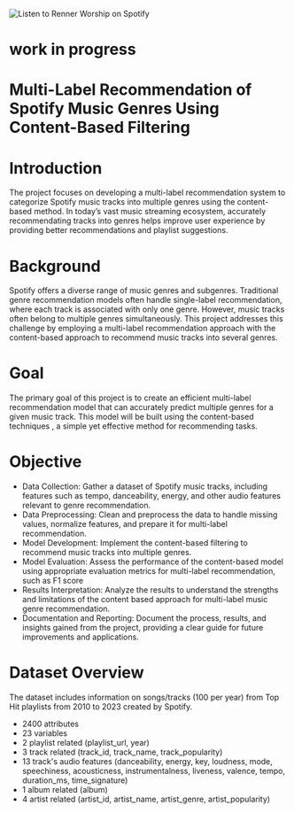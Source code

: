 ![Listen to Renner Worship on Spotify](https://github.com/user-attachments/assets/314cc537-4dc3-458d-9c3e-45bd6a8f31ee)

# work in progress

# Multi-Label Recommendation of Spotify Music Genres Using Content-Based Filtering

# Introduction
The project focuses on developing a multi-label recommendation system to categorize Spotify music tracks into multiple genres using the content-based method. In today’s vast music streaming ecosystem, accurately recommendating tracks into genres helps improve user experience by providing better recommendations and playlist suggestions.

# Background
Spotify offers a diverse range of music genres and subgenres. Traditional genre recommendation models often handle single-label recommendation, where each track is associated with only one genre. However, music tracks often belong to multiple genres simultaneously. This project addresses this challenge by employing a multi-label recommendation approach with the content-based approach  to recommend music tracks into several genres.

# Goal
The primary goal of this project is to create an efficient multi-label recommendation model that can accurately predict multiple genres for a given music track. This model will be built using the content-based techniques , a simple yet effective method for recommending tasks.

# Objective
- Data Collection: Gather a dataset of Spotify music tracks, including features such as tempo, danceability, energy, and other audio features relevant to genre recommendation.
- Data Preprocessing: Clean and preprocess the data to handle missing values, normalize features, and prepare it for multi-label recommendation.
- Model Development: Implement the content-based filtering to recommend music tracks into multiple genres.
- Model Evaluation: Assess the performance of the content-based model using appropriate evaluation metrics for multi-label recommendation, such as F1 score
- Results Interpretation: Analyze the results to understand the strengths and limitations of the content based approach for multi-label music genre recommendation.
- Documentation and Reporting: Document the process, results, and insights gained from the project, providing a clear guide for future improvements and applications.

# Dataset Overview

The dataset includes information on songs/tracks (100 per year) from Top Hit playlists from 2010 to 2023 created by Spotify.

- 2400 attributes
- 23 variables
- 2 playlist related (playlist_url, year)
- 3 track related (track_id, track_name, track_popularity)
- 13 track's audio features (danceability, energy, key, loudness, mode, speechiness, acousticness, instrumentalness, liveness, valence, tempo, duration_ms, time_signature)
- 1 album related (album)
- 4 artist related (artist_id, artist_name, artist_genre, artist_popularity)
